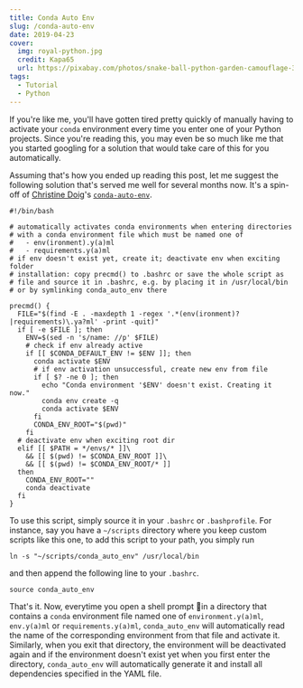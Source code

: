 ```yaml
---
title: Conda Auto Env
slug: /conda-auto-env
date: 2019-04-23
cover:
  img: royal-python.jpg
  credit: Kapa65
  url: https://pixabay.com/photos/snake-ball-python-garden-camouflage-365037
tags:
  - Tutorial
  - Python
---
```


If you're like me, you'll have gotten tired pretty quickly of manually having to activate your `conda` environment every time you enter one of your Python projects. Since you're reading this, you may even be so much like me that you started googling for a solution that would take care of this for you automatically.

Assuming that's how you ended up reading this post, let me suggest the following solution that's served me well for several months now. It's a spin-off of [Christine Doig](https://github.com/chdoig)'s [`conda-auto-env`](https://github.com/chdoig/conda-auto-env).

```shell:title=conda_auto_env
#!/bin/bash

# automatically activates conda environments when entering directories
# with a conda environment file which must be named one of
#   - env(ironment).y(a)ml
#   - requirements.y(a)ml
# if env doesn't exist yet, create it; deactivate env when exciting folder
# installation: copy precmd() to .bashrc or save the whole script as
# file and source it in .bashrc, e.g. by placing it in /usr/local/bin
# or by symlinking conda_auto_env there

precmd() {
  FILE="$(find -E . -maxdepth 1 -regex '.*(env(ironment)?|requirements)\.ya?ml' -print -quit)"
  if [ -e $FILE ]; then
    ENV=$(sed -n 's/name: //p' $FILE)
    # check if env already active
    if [[ $CONDA_DEFAULT_ENV != $ENV ]]; then
      conda activate $ENV
      # if env activation unsuccessful, create new env from file
      if [ $? -ne 0 ]; then
        echo "Conda environment '$ENV' doesn't exist. Creating it now."
        conda env create -q
        conda activate $ENV
      fi
      CONDA_ENV_ROOT="$(pwd)"
    fi
  # deactivate env when exciting root dir
  elif [[ $PATH = */envs/* ]]\
    && [[ $(pwd) != $CONDA_ENV_ROOT ]]\
    && [[ $(pwd) != $CONDA_ENV_ROOT/* ]]
  then
    CONDA_ENV_ROOT=""
    conda deactivate
  fi
}
```

To use this script, simply source it in your `.bashrc` or `.bashprofile`. For instance, say you have a `~/scripts` directory where you keep custom scripts like this one, to add this script to your path, you simply run

```shell
ln -s "~/scripts/conda_auto_env" /usr/local/bin
```

and then append the following line to your `.bashrc`.

```shell:title=.bashrc
source conda_auto_env
```

That's it. Now, everytime you open a shell prompt in a directory that contains a `conda` environment file named one of `environment.y(a)ml`, `env.y(a)ml` or  `requirements.y(a)ml`, `conda_auto_env` will automatically read the name of the corresponding environment from that file and activate it. Similarly, when you exit that directory, the environment will be deactivated again and if the environment doesn't exist yet when you first enter the directory, `conda_auto_env` will automatically generate it and install all dependencies specified in the YAML file.